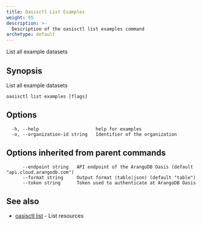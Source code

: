 ```yaml
---
title: Oasisctl List Examples
weight: 95
description: >-
  Description of the oasisctl list examples command
archetype: default
---
```

List all example datasets

## Synopsis

List all example datasets

```
oasisctl list examples [flags]
```

## Options

```
  -h, --help                     help for examples
  -o, --organization-id string   Identifier of the organization
```

## Options inherited from parent commands

```
      --endpoint string   API endpoint of the ArangoDB Oasis (default "api.cloud.arangodb.com")
      --format string     Output format (table|json) (default "table")
      --token string      Token used to authenticate at ArangoDB Oasis
```

## See also

* [oasisctl list](_index.md)	 - List resources

